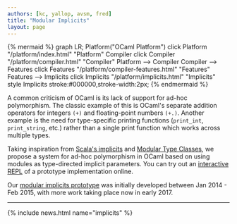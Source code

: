 ```yaml
---
authors: [kc, yallop, avsm, fred]
title: "Modular Implicits"
layout: page
---
```


{% mermaid %}
graph LR;
Platform("OCaml Platform")
click Platform "/platform/index.html" "Platform"
Compiler
click Compiler "/platform/compiler.html" "Compiler"
Platform --> Compiler
Compiler --> Features
click Features "/platform/compiler-features.html" "Features"
Features --> Implicits
click Implicits "/platform/implicits.html" "Implicits"
style Implicits stroke:#000000,stroke-width:2px;
{% endmermaid %}

A common criticism of OCaml is its lack of support for ad-hoc polymorphism. The classic example of this is OCaml's separate addition operators for integers `(+)` and floating-point numbers `(+.)`. Another example is the need for type-specific printing functions (`print_int`, `print_string`, etc.) rather than a single print function which works across multiple types.

Taking inspiration from [Scala's implicits](http://docs.scala-lang.org/tutorials/tour/implicit-parameters.html) and [Modular Type Classes]([http://www.mpi-sws.org/~dreyer/papers/mtc/main-long.pdf), we propose a system for ad-hoc polymorphism in OCaml based on using modules as type-directed implicit parameters. You can try out an [interactive REPL](http://andrewray.github.io/iocamljs/modimp_show.html) of a prototype implementation online.

Our [modular implicits prototype](https://github.com/ocamllabs/ocaml-modular-implicits) was initially developed between Jan 2014 - Feb 2015, with more work taking place now in early 2017.

----

{% include news.html name="implicits" %}
